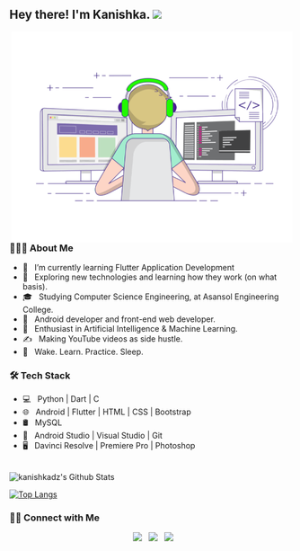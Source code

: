 <h2> Hey there! I'm Kanishka. <img src="https://github.com/souvikguria98/souvikguria98/blob/master/Hi.gif" width="25"></h2>
<img align="right" alt="GIF" src="https://raw.githubusercontent.com/devSouvik/devSouvik/master/gif3.gif" width="500"/>

<h3> 👨🏻‍💻 About Me </h3>

- 🔭 &nbsp; I’m currently learning Flutter Application Development
- 🤔 &nbsp; Exploring new technologies and learning how they work (on what basis).
- 🎓 &nbsp; Studying Computer Science Engineering, at Asansol Engineering College.
- 💼 &nbsp; Android developer and front-end web developer.
- 🌱 &nbsp; Enthusiast in Artificial Intelligence & Machine Learning.
- ✍️ &nbsp; Making YouTube videos as side hustle.
- 🥱 &nbsp; Wake. Learn. Practice. Sleep. 

<h3>🛠 Tech Stack</h3>

- 💻 &nbsp; Python | Dart | C  
- 🌐 &nbsp; Android | Flutter | HTML | CSS | Bootstrap 
- 🛢 &nbsp; MySQL 
- 🔧 &nbsp; Android Studio | Visual Studio | Git
- 🖥 &nbsp; Davinci Resolve | Premiere Pro | Photoshop

<br>

<img align="center" src="https://github-readme-stats.vercel.app/api?username=kanishkadz&include_all_commits=true&count_private=true&show_icons=true&line_height=20&title_color=7A7ADB&icon_color=2234AE&text_color=D3D3D3&bg_color=0,000000,130F40" alt="kanishkadz's Github Stats">

</br>

[![Top Langs](https://github-readme-stats.vercel.app/api/top-langs/?username=kanishkadz&layout=compact&text_color=daf7dc&bg_color=151515)](https://github.com/kanishkadz/github-readme-stats)


<h3> 🤝🏻 Connect with Me </h3>

<p align="center">
&nbsp; <a href="https://twitter.com/kanishkaadz" target="_blank" rel="noopener noreferrer"><img src="https://img.icons8.com/plasticine/100/000000/twitter.png" width="50" /></a>  
&nbsp; <a href="https://www.instagram.com/kanishkaadz/" target="_blank" rel="noopener noreferrer"><img src="https://img.icons8.com/plasticine/100/000000/instagram-new.png" width="50" /></a>  
&nbsp; <a href="https://www.linkedin.com/in/kanishkadz/" target="_blank" rel="noopener noreferrer"><img src="https://img.icons8.com/plasticine/100/000000/linkedin.png" width="50" /></a>
